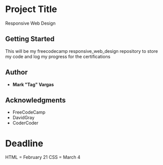 # Project Title

Responsive Web Design

## Getting Started

This will be my freecodecamp responsive_web_design repository to store my code and log my progress for the certifications


## Author

* **Mark "Tag" Vargas**


## Acknowledgments

* FreeCodeCamp
* DavidGray
* CoderCoder


# Deadline
HTML = February 21
CSS = March 4